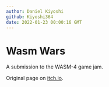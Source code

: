 ```yaml
---
author: Daniel Kiyoshi
github: Kiyoshi364
date: 2022-01-23 00:00:16 GMT
---
```


# Wasm Wars

A submission to the WASM-4 game jam.

Original page on [itch.io](https://shikiyo364.itch.io/wasm-wars).
